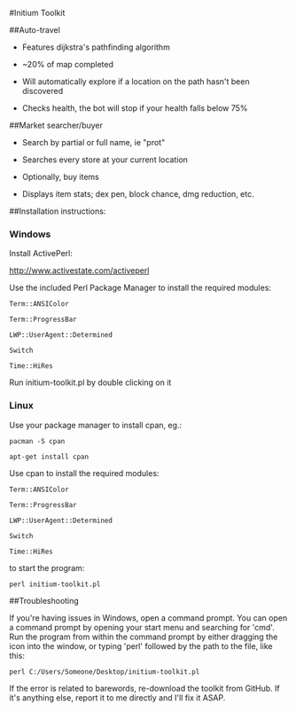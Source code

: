 #Initium Toolkit 

##Auto-travel


 - Features dijkstra's pathfinding algorithm

 - ~20% of map completed
   
 - Will automatically explore if a location on the path hasn't been discovered

 - Checks health, the bot will stop if your health falls below 75%


##Market searcher/buyer


 - Search by partial or full name, ie "prot"
  
 - Searches every store at your current location

 - Optionally, buy items

 - Displays item stats; dex pen, block chance, dmg reduction, etc.

##Installation instructions:

### Windows

Install ActivePerl:

http://www.activestate.com/activeperl

Use the included Perl Package Manager to install the required modules:

    Term::ANSIColor

    Term::ProgressBar

    LWP::UserAgent::Determined

    Switch

    Time::HiRes

Run initium-toolkit.pl by double clicking on it

### Linux

Use your package manager to install cpan, eg.:

    pacman -S cpan

    apt-get install cpan

Use cpan to install the required modules:

    Term::ANSIColor

    Term::ProgressBar

    LWP::UserAgent::Determined
    
    Switch
    
    Time::HiRes

to start the program:

    perl initium-toolkit.pl


##Troubleshooting

If you're having issues in Windows, open a command prompt. You can open a command
prompt by opening your start menu and searching for 'cmd'. Run the program from
within the command prompt by either dragging the icon into the window, or typing 'perl' followed
by the path to the file, like this:

    perl C:/Users/Someone/Desktop/initium-toolkit.pl

If the error is related to barewords, re-download the toolkit from GitHub. If it's anything else,
report it to me directly and I'll fix it ASAP.
